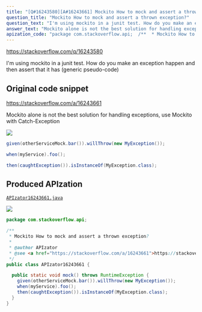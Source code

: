 ```yaml
---
title: "[Q#16243580][A#16243661] Mockito How to mock and assert a thrown exception?"
question_title: "Mockito How to mock and assert a thrown exception?"
question_text: "I'm using mockito in a junit test. How do you make an exception happen and then assert that it has (generic pseudo-code)"
answer_text: "Mockito alone is not the best solution for handling exceptions, use Mockito with Catch-Exception"
apization_code: "package com.stackoverflow.api;  /**  * Mockito How to mock and assert a thrown exception?  *  * @author APIzator  * @see <a href=\"https://stackoverflow.com/a/16243661\">https://stackoverflow.com/a/16243661</a>  */ public class APIzator16243661 {    public static void mock() throws RuntimeException {     given(otherServiceMock.bar()).willThrow(new MyException());     when(myService).foo();     then(caughtException()).isInstanceOf(MyException.class);   } }"
---
```


https://stackoverflow.com/q/16243580

I&#x27;m using mockito in a junit test. How do you make an exception happen and then assert that it has (generic pseudo-code)



## Original code snippet

https://stackoverflow.com/a/16243661

Mockito alone is not the best solution for handling exceptions, use Mockito with Catch-Exception

<div class="code-logo"><img src="/stackoverflow.png" /></div>

```java
given(otherServiceMock.bar()).willThrow(new MyException());

when(myService).foo();

then(caughtException()).isInstanceOf(MyException.class);
```

## Produced APIzation

[`APIzator16243661.java`](https://github.com/pasqualesalza/apization-temp-data/raw/master/search/APIzator16243661.java)

<div class="code-logo"><img src="/apizator.png" /></div>

```java
package com.stackoverflow.api;

/**
 * Mockito How to mock and assert a thrown exception?
 *
 * @author APIzator
 * @see <a href="https://stackoverflow.com/a/16243661">https://stackoverflow.com/a/16243661</a>
 */
public class APIzator16243661 {

  public static void mock() throws RuntimeException {
    given(otherServiceMock.bar()).willThrow(new MyException());
    when(myService).foo();
    then(caughtException()).isInstanceOf(MyException.class);
  }
}

```